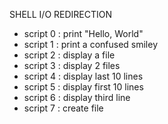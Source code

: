 SHELL I/O REDIRECTION

- script 0 : print "Hello, World"
- script 1 : print a confused smiley
- script 2 : display a file
- script 3 : display 2 files
- script 4 : display last 10 lines
- script 5 : display first 10 lines
- script 6 : display third line
- script 7 : create file 

